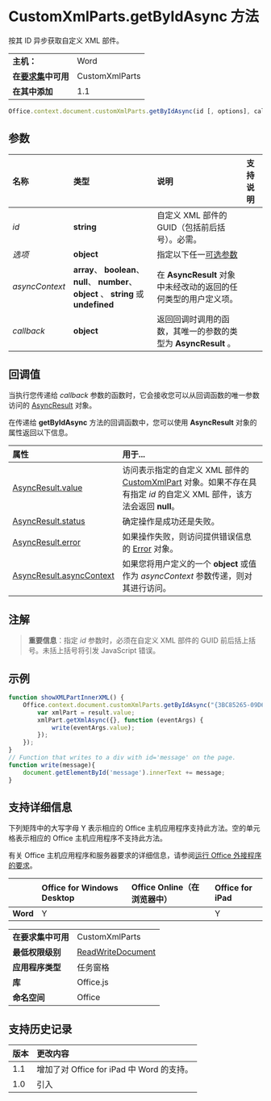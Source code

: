 
# CustomXmlParts.getByIdAsync 方法
按其 ID 异步获取自定义 XML 部件。

|||
|:-----|:-----|
|**主机：**|Word|
|**在[要求集](../../docs/overview/specify-office-hosts-and-api-requirements.md)中可用**|CustomXmlParts|
|**在其中添加**|1.1|

```js
Office.context.document.customXmlParts.getByIdAsync(id [, options], callback);
```


## 参数



|**名称**|**类型**|**说明**|**支持说明**|
|:-----|:-----|:-----|:-----|
| _id_|**string**|自定义 XML 部件的 GUID（包括前后括号）。必需。||
| _选项_|**object**|指定以下任一[可选参数](../../docs/develop/asynchronous-programming-in-office-add-ins.md#passing-optional-parameters-to-asynchronous-methods)||
| _asyncContext_|**array**、 **boolean**、 **null**、 **number**、 **object** 、 **string** 或 **undefined**|在  **AsyncResult** 对象中未经改动的返回的任何类型的用户定义项。||
| _callback_|**object**|返回回调时调用的函数，其唯一的参数的类型为  **AsyncResult** 。||

## 回调值

当执行您传递给 _callback_ 参数的函数时，它会接收您可以从回调函数的唯一参数访问的 [AsyncResult](../../reference/shared/asyncresult.md) 对象。

在传递给  **getByIdAsync** 方法的回调函数中，您可以使用 **AsyncResult** 对象的属性返回以下信息。



|**属性**|**用于...**|
|:-----|:-----|
|[AsyncResult.value](../../reference/shared/asyncresult.value.md)|访问表示指定的自定义 XML 部件的 [CustomXmlPart](../../reference/shared/customxmlpart.customxmlpart.md) 对象。如果不存在具有指定  _id_ 的自定义 XML 部件，该方法会返回 **null**。|
|[AsyncResult.status](../../reference/shared/asyncresult.status.md)|确定操作是成功还是失败。|
|[AsyncResult.error](../../reference/shared/asyncresult.error.md)|如果操作失败，则访问提供错误信息的 [Error](../../reference/shared/error.md) 对象。|
|[AsyncResult.asyncContext](../../reference/shared/asyncresult.asynccontext.md)|如果您将用户定义的一个  **object** 或值作为 _asyncContext_ 参数传递，则对其进行访问。|

## 注解


 >**重要信息**：指定 _id_ 参数时，必须在自定义 XML 部件的 GUID 前后括上括号。未括上括号将引发 JavaScript 错误。




## 示例




```js
function showXMLPartInnerXML() {
    Office.context.document.customXmlParts.getByIdAsync("{3BC85265-09D6-4205-B665-8EB239A8B9A1}", function (result) {
        var xmlPart = result.value;
        xmlPart.getXmlAsync({}, function (eventArgs) {
            write(eventArgs.value);
        });
    });
}
// Function that writes to a div with id='message' on the page.
function write(message){
    document.getElementById('message').innerText += message; 
}
```




## 支持详细信息


下列矩阵中的大写字母 Y 表示相应的 Office 主机应用程序支持此方法。空的单元格表示相应的 Office 主机应用程序不支持此方法。

有关 Office 主机应用程序和服务器要求的详细信息，请参阅[运行 Office 外接程序的要求](../../docs/overview/requirements-for-running-office-add-ins.md)。


||**Office for Windows Desktop**|**Office Online（在浏览器中）**|**Office for iPad**|
|:-----|:-----|:-----|:-----|
|**Word**|Y||Y|

|||
|:-----|:-----|
|**在要求集中可用**|CustomXmlParts|
|**最低权限级别**|[ReadWriteDocument](../../docs/develop/requesting-permissions-for-api-use-in-content-and-task-pane-add-ins.md)|
|**应用程序类型**|任务窗格|
|**库**|Office.js|
|**命名空间**|Office|

## 支持历史记录

|**版本**|**更改内容**|
|:-----|:-----|
|1.1|增加了对 Office for iPad 中 Word 的支持。|
|1.0|引入|
